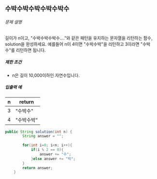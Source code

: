 ## 수박수박수박수박수박수

###### 문제 설명

길이가 n이고, "수박수박수박수...."와 같은 패턴을 유지하는 문자열을 리턴하는 함수, solution을 완성하세요. 예를들어 n이 4이면 "수박수박"을 리턴하고 3이라면 "수박수"를 리턴하면 됩니다.

##### 제한 조건

- n은 길이 10,000이하인 자연수입니다.

##### 입출력 예

|n|return|
|---|---|
|3|"수박수"|
|4|"수박수박"|

```java
public String solution(int n) {
        String answer = "";
        
        for(int i=0; i<n; i++){
            if(i % 2 == 0){
                answer += "수";
            }else answer += "박";
        }
        return answer;
    }
```